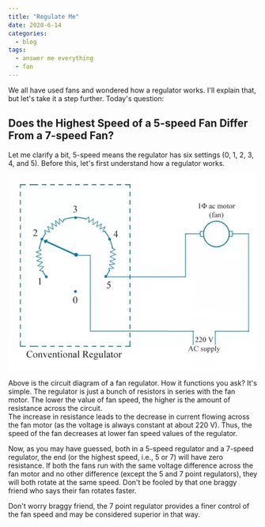 ```yaml
---
title: "Regulate Me"
date: 2020-6-14
categories:
  - blog
tags:
  - answer me everything
  - fan
---
```


We all have used fans and wondered how a regulator works. I'll explain that, but let's take it a step further. Today's question:

## Does the Highest Speed of a 5-speed Fan Differ From a 7-speed Fan?

Let me clarify a bit, 5-speed means the regulator has six settings (0, 1, 2, 3, 4, and 5). Before this, let's first understand how a regulator works.

![Fan Regulator](/assets/images/fan-regulator.png)

Above is the circuit diagram of a fan regulator. How it functions you ask? It's simple. The regulator is just a bunch of resistors in series with the fan motor. The lower the value of fan speed, the higher is the amount of resistance across the circuit.  
The increase in resistance leads to the decrease in current flowing across the fan motor (as the voltage is always constant at about 220 V). Thus, the speed of the fan decreases at lower fan speed values of the regulator.

Now, as you may have guessed, both in a 5-speed regulator and a 7-speed regulator, the end (or the highest speed, i.e., 5 or 7) will have zero resistance. If both the fans run with the same voltage difference across the fan motor and no other difference (except the 5 and 7 point regulators), they will both rotate at the same speed. Don't be fooled by that one braggy friend who says their fan rotates faster.

Don't worry braggy friend, the 7 point regulator provides a finer control of the fan speed and may be considered superior in that way.
